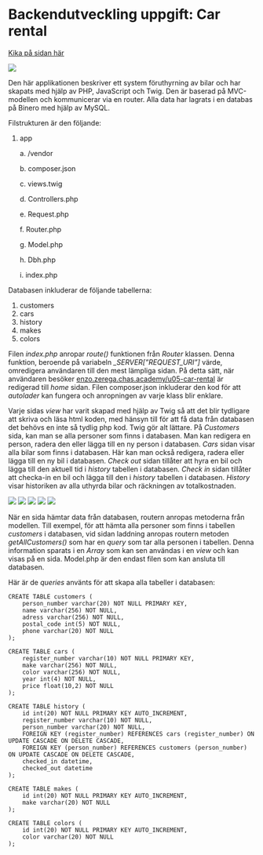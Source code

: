# Backendutveckling uppgift: Car rental

[Kika på sidan här](http://enzo.zerega.chas.academy/u05-car-rental/)

![](https://user-images.githubusercontent.com/42303378/73071146-5e92c800-3eb2-11ea-971d-4484e8920135.JPG)

Den här applikationen beskriver ett system föruthyrning av bilar och har skapats med hjälp av PHP, JavaScript och Twig. Den är baserad på MVC-modellen och kommunicerar via en router. Alla data har lagrats i en databas på Binero med hjälp av MySQL.

Filstrukturen är den följande:
1.	app

    a. /vendor
    
    b. composer.json
    
    c. views.twig
    
    d. Controllers.php
    
    e. Request.php
    
    f. Router.php
    
    g. Model.php
    
    h. Dbh.php
    
    i. index.php
  
Databasen inkluderar de följande tabellerna:
1.	customers
2.	cars
3.	history
4.	makes
5.	colors

Filen *index.php* anropar *route()* funktionen från *Router* klassen. Denna funktion, beroende på variabeln *_SERVER[”REQUEST_URI”]* värde, omredigera användaren till den mest lämpliga sidan. På detta sätt, när användaren besöker [enzo.zerega.chas.academy/u05-car-rental](http://enzo.zerega.chas.academy/u05-car-rental/) är redigerad till *home* sidan. Filen composer.json inkluderar den kod för att *autolader* kan fungera och anropningen av varje klass blir enklare.

Varje sidas *view* har varit skapad med hjälp av Twig så att det blir tydligare att skriva och läsa html koden, med hänsyn till för att få data från databasen det behövs en inte så tydlig php kod. Twig gör alt lättare. På *Customers* sida, kan man se alla personer som finns i databasen. Man kan redigera en person, radera den eller lägga till en ny person i databasen. *Cars* sidan visar alla bilar som finns i databasen. Här kan man också redigera, radera eller lägga till en ny bil i databasen. *Check out* sidan tillåter att hyra en bil och lägga till den aktuell tid i *history* tabellen i databasen.  *Check in* sidan tillåter att checka-in en bil och lägga till den i *history* tabellen i databasen. *History* visar historiken av alla uthyrda bilar och räckningen av totalkostnaden.

![](https://user-images.githubusercontent.com/42303378/73076970-876d8a00-3ebf-11ea-9bce-d4833f4b4b8a.JPG)
![](https://user-images.githubusercontent.com/42303378/73076984-89cfe400-3ebf-11ea-80e8-0275419bc8be.JPG)
![](https://user-images.githubusercontent.com/42303378/73076989-8b99a780-3ebf-11ea-8ac2-45424f6d41a1.JPG)
![](https://user-images.githubusercontent.com/42303378/73076992-8d636b00-3ebf-11ea-8445-1fdc01e586e8.JPG)
![](https://user-images.githubusercontent.com/42303378/73076996-8f2d2e80-3ebf-11ea-9697-dee5443134fa.JPG)

När en sida hämtar data från databasen, routern anropas metoderna från modellen. Till exempel, för att hämta alla personer som finns i tabellen *customers* i databasen, vid sidan laddning anropas routern metoden *getAllCustomers()* som har en *query* som tar alla personen i tabellen. Denna information sparats i en *Array* som kan sen användas i en *view* och kan visas på en sida.  Model.php är den endast filen som kan ansluta till databasen.

Här är de *queries* använts för att skapa alla tabeller i databasen:

```
CREATE TABLE customers (
    person_number varchar(20) NOT NULL PRIMARY KEY,
    name varchar(256) NOT NULL,
    adress varchar(256) NOT NULL,
    postal_code int(5) NOT NULL,
    phone varchar(20) NOT NULL
);

CREATE TABLE cars (
    register_number varchar(10) NOT NULL PRIMARY KEY,
    make varchar(256) NOT NULL,
    color varchar(256) NOT NULL,
    year int(4) NOT NULL,
    price float(10,2) NOT NULL
);

CREATE TABLE history (
    id int(20) NOT NULL PRIMARY KEY AUTO_INCREMENT,
    register_number varchar(10) NOT NULL,
    person_number varchar(20) NOT NULL,
    FOREIGN KEY (register_number) REFERENCES cars (register_number) ON UPDATE CASCADE ON DELETE CASCADE,
    FOREIGN KEY (person_number) REFERENCES customers (person_number) ON UPDATE CASCADE ON DELETE CASCADE,
    checked_in datetime,
    checked_out datetime
);

CREATE TABLE makes (
    id int(20) NOT NULL PRIMARY KEY AUTO_INCREMENT,
    make varchar(20) NOT NULL
);

CREATE TABLE colors (
    id int(20) NOT NULL PRIMARY KEY AUTO_INCREMENT,
    color varchar(20) NOT NULL
);
```
